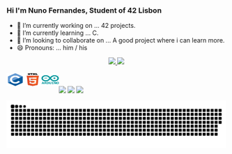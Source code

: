 ### Hi I'm Nuno Fernandes, Student of 42 Lisbon
- 🔭 I’m currently working on ... 42 projects.
- 🌱 I’m currently learning ... C.
- 👯 I’m looking to collaborate on ... A good project where i can learn more.
- 😄 Pronouns: ... him / his
<div align="center">
  <a href="https://github.com/nrsfernandes">
  <img height="150em" src="https://github-readme-stats.vercel.app/api?username=nrsfernandes&show_icons=true&theme=dark&include_all_commits=true&count_private=true"/>
  <img height="150em" src="https://github-readme-stats.vercel.app/api/top-langs/?username=nrsfernandes&layout=compact&langs_count=7&theme=dark"/>
</div>
</div>
<div style="display: inline_block"><br>
  <img align="left" alt="Rafa-C" height="30" width="40" src="https://github.com/devicons/devicon/blob/master/icons/c/c-original.svg">
  <img align="left" alt="Nuno-HTML" height="30" width="40" src="https://github.com/devicons/devicon/blob/master/icons/html5/html5-original-wordmark.svg">
  <img align="left" alt="Nuno-Arduino" height="30" width="40" src="https://github.com/devicons/devicon/blob/master/icons/arduino/arduino-original-wordmark.svg">
</div>

##

<div> 
  
  <a href="https://nrsfernandes.pt" target="_blank"><img src="https://img.shields.io/website/http/www.website.com/path/to/page.html.svg." target="_blank"></a>
 <a href="https://discord.gg/xMAHb9g8" target="_blank"><img src="https://img.shields.io/badge/Discord-7289DA?style=for-the-badge&logo=discord&logoColor=white" target="_blank"></a> 
  <a href = "mailto:contact@nrsfernandes.pt"><img src="https://img.shields.io/badge/-Gmail-%23333?style=for-the-badge&logo=gmail&logoColor=white" target="_blank"></a>
 
  ![Snake animation](https://raw.githubusercontent.com/nrsfernandes/nrsfernandes/output/github-contribution-grid-snake.svg)
 
</div>
